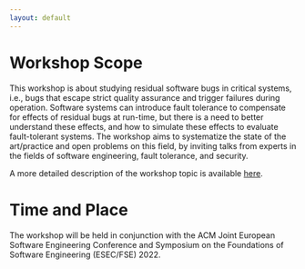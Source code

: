 ```yaml
---
layout: default
---
```


# Workshop Scope

This workshop is about studying residual software bugs in critical
systems, i.e., bugs that escape strict quality assurance and trigger
failures during operation. Software systems can introduce fault
tolerance to compensate for effects of residual bugs at run-time,
but there is a need to better understand these effects, and how to
simulate these effects to evaluate fault-tolerant systems. The
workshop aims to systematize the state of the art/practice and
open problems on this field, by inviting talks from experts in the
fields of software engineering, fault tolerance, and security.

A more detailed description of the workshop topic is available [here](topic.html).

# Time and Place

The workshop will be held in conjunction with the ACM Joint European Software Engineering Conference and Symposium on the Foundations of Software Engineering (ESEC/FSE) 2022.
